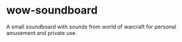 # wow-soundboard
A small soundboard with sounds from world of warcraft for personal amusement and private use.
